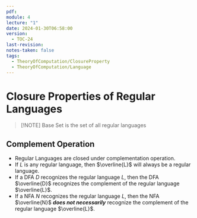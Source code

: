```yaml
---
pdf: 
module: 4
lecture: "1"
date: 2024-01-30T06:58:00
version:
  - TOC-24
last-revision: 
notes-taken: false
tags:
  - TheoryOfComputation/ClosureProperty
  - TheoryOfComputation/Language
---
```

# Closure Properties of Regular Languages
> [!NOTE] Base Set is the set of all regular languages

## Complement Operation
- Regular Languages are closed under complementation operation.
- If $L$ is any regular language, then $\overline{L}$ will always be a regular language.
- If a DFA $D$ recognizes the regular language $L$, then the DFA $\overline{D}$ recognizes the complement of the regular language $\overline{L}$. 
- If a NFA $N$ recognizes the regular language $L$, then the NFA $\overline{N}$ ***does not necessarily*** recognize the complement of the regular language $\overline{L}$. 
